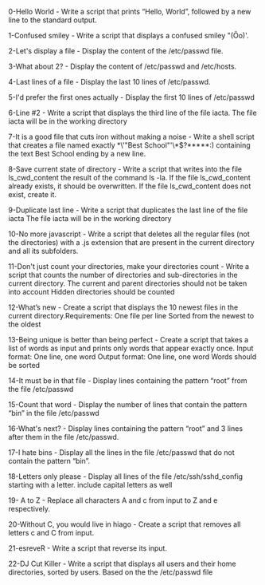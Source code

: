 0-Hello World - Write a script that prints “Hello, World”, followed by a new line to the standard output.

1-Confused smiley - Write a script that displays a confused smiley "(Ôo)'.

2-Let's display a file - Display the content of the /etc/passwd file.

3-What about 2? - Display the content of /etc/passwd and /etc/hosts.

4-Last lines of a file - Display the last 10 lines of /etc/passwd.

5-I'd prefer the first ones actually - Display the first 10 lines of /etc/passwd

6-Line #2 - Write a script that displays the third line of the file iacta.
The file iacta will be in the working directory

7-It is a good file that cuts iron without making a noise - Write a shell script that creates a file named exactly \*\\'"Best School"\'\\*$\?\*\*\*\*\*:) containing the text Best School ending by a new line.

8-Save current state of directory - Write a script that writes into the file ls_cwd_content the result of the command ls -la. If the file ls_cwd_content already exists, it should be overwritten. If the file ls_cwd_content does not exist, create it.

9-Duplicate last line - Write a script that duplicates the last line of the file iacta
The file iacta will be in the working directory

10-No more javascript - Write a script that deletes all the regular files (not the directories) with a .js extension that are present in the current directory and all its subfolders.

11-Don't just count your directories, make your directories count - Write a script that counts the number of directories and sub-directories in the current directory.
The current and parent directories should not be taken into account
Hidden directories should be counted

12-What’s new - Create a script that displays the 10 newest files in the current directory.Requirements:
One file per line
Sorted from the newest to the oldest

13-Being unique is better than being perfect - Create a script that takes a list of words as input and prints only words that appear exactly once.
Input format: One line, one word
Output format: One line, one word
Words should be sorted

14-It must be in that file - Display lines containing the pattern “root” from the file /etc/passwd

15-Count that word - Display the number of lines that contain the pattern “bin” in the file /etc/passwd

16-What's next? - Display lines containing the pattern “root” and 3 lines after them in the file /etc/passwd.

17-I hate bins - Display all the lines in the file /etc/passwd that do not contain the pattern “bin”.

18-Letters only please - Display all lines of the file /etc/ssh/sshd_config starting with a letter.
include capital letters as well

19- A to Z - Replace all characters A and c from input to Z and e respectively.

20-Without C, you would live in hiago - Create a script that removes all letters c and C from input.

21-esreveR - Write a script that reverse its input.

22-DJ Cut Killer - Write a script that displays all users and their home directories, sorted by users.
Based on the the /etc/passwd file
